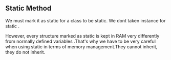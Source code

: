 ## Static Method 
 We must mark it as static for a class to be static. We dont taken instance for static .

However, every structure marked as static is kept in RAM very differently from normally defined variables .That's why we have to be very careful when using static in terms of memory management.They cannot inherit, they do not inherit.



